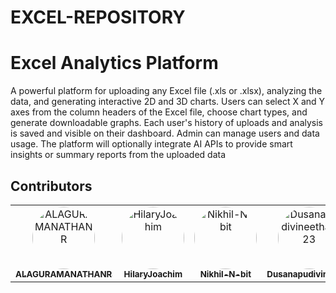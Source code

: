 # EXCEL-REPOSITORY
# Excel Analytics Platform

A powerful platform for uploading any Excel file (.xls or .xlsx), analyzing the data, and generating
interactive 2D and 3D charts. Users can select X and Y axes from the column headers of the Excel file,
choose chart types, and generate downloadable graphs. Each user's history of uploads and analysis is saved
and visible on their dashboard. Admin can manage users and data usage. The platform will optionally
integrate AI APIs to provide smart insights or summary reports from the uploaded data


## Contributors 

<table>
  <tr>
    <td align="center">
      <a href="https://github.com/ALAGURAMANATHANR">
        <img src="https://github.com/ALAGURAMANATHANR.png" width="100" style="border-radius: 50%;" alt="ALAGURAMANATHANR"/>
        <br />
        <sub><b>ALAGURAMANATHANR</b></sub>
      </a>
      <br />
    </td>
    <td align="center">
      <a href="https://github.com/HilaryJoachim">
        <img src="https://github.com/HilaryJoachim.png" width="100" style="border-radius: 50%;" alt="HilaryJoachim"/>
        <br />
        <sub><b>HilaryJoachim</b></sub>
      </a>
      <br />
    </td>
    <td align="center">
      <a href="https://github.com/Nikhil-N-bit">
        <img src="https://github.com/Nikhil-N-bit.png" width="100" style="border-radius: 50%;" alt="Nikhil-N-bit"/>
        <br />
        <sub><b>Nikhil-N-bit</b></sub>
      </a>
      <br />
    </td>
    <td align="center">
      <a href="https://github.com/Dusanapudivineetha123">
        <img src="https://github.com/Dusanapudivineetha123.png" width="100" style="border-radius: 50%;" alt="Dusanapudivineetha123"/>
        <br />
        <sub><b>Dusanapudivineetha</b></sub>
      </a>
      <br />
    </td>
  </tr>
</table>
